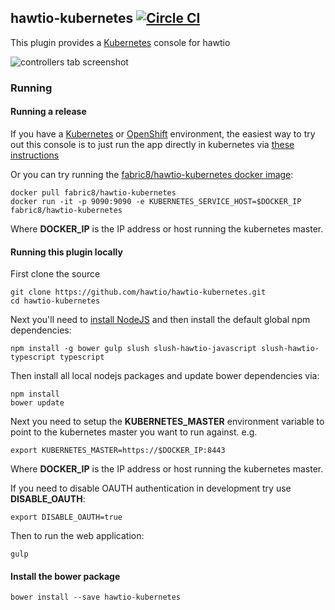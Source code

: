 ## hawtio-kubernetes [![Circle CI](https://circleci.com/gh/hawtio/hawtio-kubernetes.svg?style=svg)](https://circleci.com/gh/hawtio/hawtio-kubernetes)

This plugin provides a [Kubernetes](http://kubernetes.io/) console for hawtio

![controllers tab screenshot](http://fabric8.io/v2/images/controllers.png)

### Running

#### Running a release

If you have a [Kubernetes](http://kubernetes.io/) or [OpenShift](http://www.openshift.org/) environment, the easiest way to try out this console is to just run the app directly in kubernetes via [these instructions](http://fabric8.io/v2/console.html#running-the-console-on-kubernetesopenshift)

Or you can try running the [fabric8/hawtio-kubernetes docker image](https://registry.hub.docker.com/u/fabric8/hawtio-kubernetes/):

    docker pull fabric8/hawtio-kubernetes
    docker run -it -p 9090:9090 -e KUBERNETES_SERVICE_HOST=$DOCKER_IP fabric8/hawtio-kubernetes

Where **DOCKER_IP** is the IP address or host running the kubernetes master.

#### Running this plugin locally

First clone the source

    git clone https://github.com/hawtio/hawtio-kubernetes.git
    cd hawtio-kubernetes

Next you'll need to [install NodeJS](http://nodejs.org/download/) and then install the default global npm dependencies:

    npm install -g bower gulp slush slush-hawtio-javascript slush-hawtio-typescript typescript

Then install all local nodejs packages and update bower dependencies via:

    npm install
    bower update

Next you need to setup the **KUBERNETES_MASTER** environment variable to point to the kubernetes master you want to run against. e.g.

    export KUBERNETES_MASTER=https://$DOCKER_IP:8443

Where **DOCKER_IP** is the IP address or host running the kubernetes master.

If you need to disable OAUTH authentication in development try use **DISABLE_OAUTH**:

    export DISABLE_OAUTH=true

Then to run the web application:

    gulp

#### Install the bower package

`bower install --save hawtio-kubernetes`
